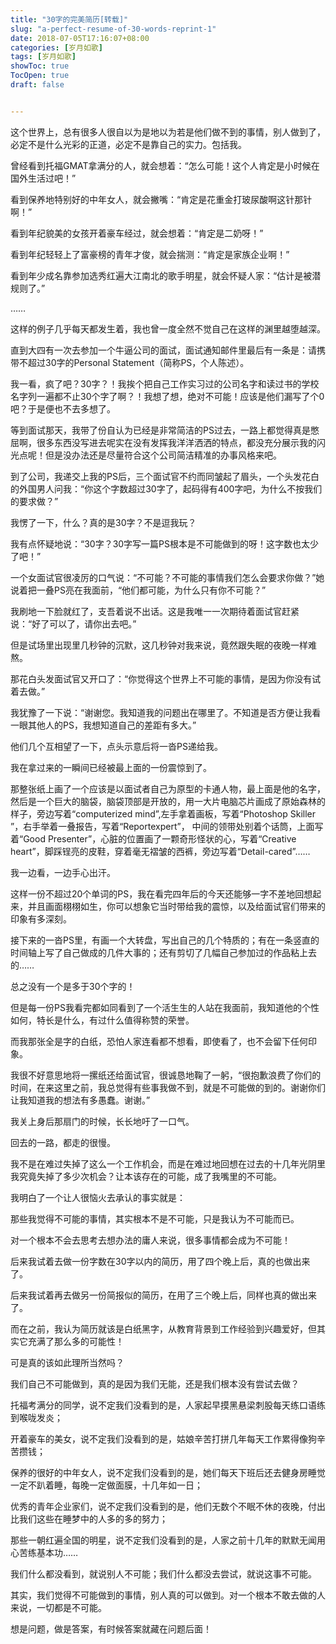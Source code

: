 ```yaml
---
title: "30字的完美简历[转载]"
slug: "a-perfect-resume-of-30-words-reprint-1"
date: 2018-07-05T17:16:07+08:00
categories: [岁月如歌]
tags: [岁月如歌]
showToc: true
TocOpen: true
draft: false


---
```

                
这个世界上，总有很多人很自以为是地以为若是他们做不到的事情，别人做到了，必定不是什么光彩的正道，必定不是靠自己的实力。包括我。

曾经看到托福GMAT拿满分的人，就会想着：“怎么可能！这个人肯定是小时候在国外生活过吧！”
 

看到保养地特别好的中年女人，就会撇嘴：“肯定是花重金打玻尿酸啊这针那针啊！”
 

看到年纪貌美的女孩开着豪车经过，就会想着：“肯定是二奶呀！”


看到年纪轻轻上了富豪榜的青年才俊，就会揣测：“肯定是家族企业啊！” 

看到年少成名靠参加选秀红遍大江南北的歌手明星，就会怀疑人家：“估计是被潜规则了。”

……

这样的例子几乎每天都发生着，我也曾一度全然不觉自己在这样的渊里越堕越深。


直到大四有一次去参加一个牛逼公司的面试，面试通知邮件里最后有一条是：请携带不超过30字的Personal Statement（简称PS，个人陈述）。

我一看，疯了吧？30字？！我挨个把自己工作实习过的公司名字和读过书的学校名字列一遍都不止30个字了啊？！我想了想，绝对不可能！应该是他们漏写了个0吧？于是便也不去多想了。

等到面试那天，我带了份自认为已经是非常简洁的PS过去，一路上都觉得真是憋屈啊，很多东西没写进去呢实在没有发挥我洋洋洒洒的特点，都没充分展示我的闪光点呢！但是没办法还是尽量符合这个公司简洁精准的办事风格来吧。


到了公司，我递交上我的PS后，三个面试官不约而同皱起了眉头，一个头发花白的外国男人问我：“你这个字数超过30字了，起码得有400字吧，为什么不按我们的要求做？”


我愣了一下，什么？真的是30字？不是逗我玩？



我有点怀疑地说：“30字？30字写一篇PS根本是不可能做到的呀！这字数也太少了吧！”

 
一个女面试官很凌厉的口气说：“不可能？不可能的事情我们怎么会要求你做？”她说着把一叠PS亮在我面前，“他们都可能，为什么只有你不可能？”



我刷地一下脸就红了，支吾着说不出话。这是我唯一一次期待着面试官赶紧说：“好了可以了，请你出去吧。”

 

但是试场里出现里几秒钟的沉默，这几秒钟对我来说，竟然跟失眠的夜晚一样难熬。

 

那花白头发面试官又开口了：“你觉得这个世界上不可能的事情，是因为你没有试着去做。”

 

我犹豫了一下说：“谢谢您。我知道我的问题出在哪里了。不知道是否方便让我看一眼其他人的PS，我想知道自己的差距有多大。”

 

他们几个互相望了一下，点头示意后将一沓PS递给我。

 

我在拿过来的一瞬间已经被最上面的一份震惊到了。



那整张纸上画了一个应该是以面试者自己为原型的卡通人物，最上面是他的名字，然后是一个巨大的脑袋，脑袋顶部是开放的，用一大片电脑芯片画成了原始森林的样子，旁边写着“computerized mind”,左手拿着画板，写着“Photoshop Skiller ”，右手举着一叠报告，写着“Reportexpert”， 中间的领带处别着个话筒，上面写着“Good Presenter”，心脏的位置画了一颗奇形怪状的心，写着“Creative heart”，脚踩锃亮的皮鞋，穿着毫无褶皱的西裤，旁边写着“Detail-cared”……

我一边看，一边手心出汗。

这样一份不超过20个单词的PS，我在看完四年后的今天还能够一字不差地回想起来，并且画面栩栩如生，你可以想象它当时带给我的震惊，以及给面试官们带来的印象有多深刻。

接下来的一沓PS里，有画一个大转盘，写出自己的几个特质的；有在一条竖直的时间轴上写了自己做成的几件大事的；还有剪切了几幅自己参加过的作品粘上去的……

总之没有一个是多于30个字的！

但是每一份PS我看完都如同看到了一个活生生的人站在我面前，我知道他的个性如何，特长是什么，有过什么值得称赞的荣誉。

而我那张全是字的白纸，恐怕人家连看都不想看，即使看了，也不会留下任何印象。

我很不好意思地将一摞纸还给面试官，很诚恳地鞠了一躬，“很抱歉浪费了你们的时间，在来这里之前，我总觉得有些事我做不到，就是不可能做的到的。谢谢你们让我知道我的想法有多愚蠢。谢谢。”

我关上身后那扇门的时候，长长地吁了一口气。

回去的一路，都走的很慢。

我不是在难过失掉了这么一个工作机会，而是在难过地回想在过去的十几年光阴里我究竟失掉了多少次机会？让本该存在的可能，成了我嘴里的不可能。



我明白了一个让人很恼火去承认的事实就是：

那些我觉得不可能的事情，其实根本不是不可能，只是我认为不可能而已。

对一个根本不会去思考去想办法的庸人来说，很多事情都会成为不可能！

后来我试着去做一份字数在30字以内的简历，用了四个晚上后，真的也做出来了。


后来我试着再去做另一份简报似的简历，在用了三个晚上后，同样也真的做出来了。


而在之前，我认为简历就该是白纸黑字，从教育背景到工作经验到兴趣爱好，但其实它充满了那么多的可能性！



可是真的该如此理所当然吗？


我们自己不可能做到，真的是因为我们无能，还是我们根本没有尝试去做？


托福考满分的同学，说不定我们没看到的是，人家起早摸黑悬梁刺股每天练口语练到喉咙发炎；


开着豪车的美女，说不定我们没看到的是，姑娘辛苦打拼几年每天工作累得像狗辛苦攒钱；

 

保养的很好的中年女人，说不定我们没看到的是，她们每天下班后还去健身房睡觉一定不趴着睡，每晚一定做面膜，十几年如一日；

 

优秀的青年企业家们，说不定我们没看到的是，他们无数个不眠不休的夜晚，付出比我们这些在睡梦中的人多的多的努力；

 

那些一朝红遍全国的明星，说不定我们没看到的是，人家之前十几年的默默无闻用心苦练基本功……

 

我们什么都没看到，就说别人不可能；我们什么都没去尝试，就说这事不可能。

 

其实，我们觉得不可能做到的事情，别人真的可以做到。对一个根本不敢去做的人来说，一切都是不可能。

 

想是问题，做是答案，有时候答案就藏在问题后面！
